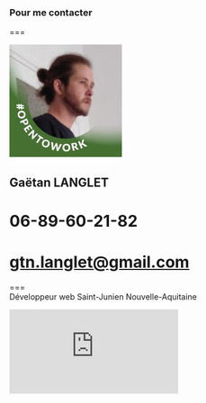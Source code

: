 ### Pour me contacter

===

![Alt Text](https://github.com/GaetanLgt/CV/blob/main/photo.png)

## Gaëtan LANGLET		
# 06-89-60-21-82		
# gtn.langlet@gmail.com	

===		
		Développeur web
		Saint-Junien
		Nouvelle-Aquitaine
		
![Alt Text](https://github.com/GaetanLgt/CV/blob/main/cv_Gaetan_LANGLET_Developpeur-full-stack.pdf)
